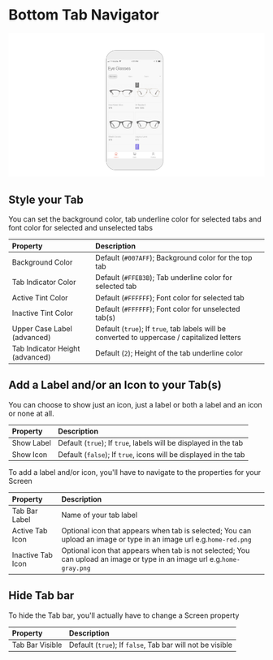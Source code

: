 # Bottom Tab Navigator

![The Bottom Tab is probably the most common navigation technique in apps today](../../../../.gitbook/assets/thunkable-docs-exhibits-75.png)

## Style your Tab

You can set the background color, tab underline color for selected tabs and font color for selected and unselected tabs

| Property | Description |
| :--- | :--- |
| Background Color | Default \(`#007AFF`\); Background color for the top tab |
| Tab Indicator Color | Default \(`#FFEB3B`\); Tab underline color for selected tab |
| Active Tint Color | Default \(`#FFFFFF`\); Font color for selected tab |
| Inactive Tint Color | Default \(`#FFFFFF`\); Font color for unselected tab\(s\) |
| Upper Case Label \(advanced\) | Default \(`true`\); If `true`, tab labels will be converted to uppercase / capitalized letters |
| Tab Indicator Height \(advanced\) | Default \(`2`\); Height of the tab underline color |

## Add a Label and/or an Icon to your Tab\(s\)

You can choose to show just an icon, just a label or both a label and an icon or none at all. 

| Property | Description |
| :--- | :--- |
| Show Label | Default \(`true`\); If `true`, labels will be displayed in the tab |
| Show Icon | Default \(`false`\); If `true`, icons will be displayed in the tab |



To add a label and/or icon, you'll have to navigate to the properties for your Screen

| Property | Description |
| :--- | :--- |
| Tab Bar Label | Name of your tab label |
| Active Tab Icon | Optional icon that appears when tab is selected; You can upload an image or type in an image url e.g.`home-red.png` |
| Inactive Tab Icon | Optional icon that appears when tab is not selected; You can upload an image or type in an image url e.g.`home-gray.png` |

## **Hide Tab bar**

To hide the Tab bar, you'll actually have to change a Screen property

| Property | Description |
| :--- | :--- |
| Tab Bar Visible | Default \(`true`\); If `false`, Tab bar will not be visible |



